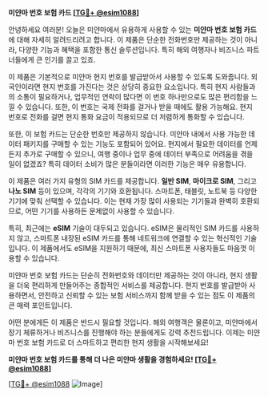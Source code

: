 **미얀마 번호 보험 카드 [[TG💪+ @esim1088](https://t.me/s/esim1088)]**

안녕하세요 여러분! 오늘은 미얀마에서 유용하게 사용할 수 있는 **미얀마 번호 보험 카드**에 대해 자세히 알려드리려고 합니다. 이 제품은 단순한 전화번호만 제공하는 것이 아니라, 다양한 기능과 혜택을 포함한 통신 솔루션입니다. 특히 해외 여행자나 비즈니스 파트너들에게 큰 인기를 끌고 있죠.

이 제품은 기본적으로 미얀마 현지 번호를 발급받아서 사용할 수 있도록 도와줍니다. 외국인이라면 현지 번호를 가진다는 것은 상당히 중요한 요소입니다. 특히 현지 사람들과의 소통이 필요하거나, 업무적인 연락이 많다면 이 번호 하나만으로도 많은 편리함을 느낄 수 있습니다. 또한, 이 번호는 국제 전화를 걸거나 받을 때에도 활용 가능해요. 현지 번호로 전화를 걸면 현지 통화 요금이 적용되므로 더 저렴하게 통화할 수 있습니다.

또한, 이 보험 카드는 단순한 번호만 제공하지 않습니다. 미얀마 내에서 사용 가능한 데이터 패키지를 구매할 수 있는 기능도 포함되어 있어요. 현지에서 필요한 데이터를 언제든지 추가로 구매할 수 있으니, 여행 중이나 업무 중에 데이터 부족으로 어려움을 겪을 일이 없겠죠? 특히 데이터 소비가 많은 분들이라면 이러한 기능은 매우 유용합니다.

이 제품은 여러 가지 유형의 SIM 카드를 제공합니다. **일반 SIM**, **마이크로 SIM**, 그리고 **나노 SIM** 등이 있으며, 각각의 기기와 호환됩니다. 스마트폰, 태블릿, 노트북 등 다양한 기기에 맞춰 선택할 수 있습니다. 이는 현재 가장 많이 사용되는 기기들과 완벽히 호환되므로, 어떤 기기를 사용하든 문제없이 사용할 수 있습니다.

특히, 최근에는 **eSIM** 기술이 대두되고 있습니다. eSIM은 물리적인 SIM 카드를 사용하지 않고, 스마트폰 내장된 eSIM 카드를 통해 네트워크에 연결할 수 있는 혁신적인 기술입니다. 이 제품에서도 eSIM을 지원하기 때문에, 최신 스마트폰 사용자들도 마음껏 이용할 수 있습니다.

미얀마 번호 보험 카드는 단순히 전화번호와 데이터만 제공하는 것이 아니라, 현지 생활을 더욱 편리하게 만들어주는 종합적인 서비스를 제공합니다. 현지 번호를 발급받아 사용하면서, 안전하고 신뢰할 수 있는 보험 서비스까지 함께 받을 수 있는 점도 이 제품의 큰 매력 포인트입니다.

어떤 분에게든 이 제품은 반드시 필요할 것입니다. 해외 여행객은 물론이고, 미얀마에서 장기 체류하거나 비즈니스를 진행해야 하는 분들에게도 강력 추천드립니다. 이제는 미얀마 번호 보험 카드로 더 스마트하고 편리한 현지 생활을 시작해보세요!

**미얀마 번호 보험 카드를 통해 더 나은 미얀마 생활을 경험하세요! [[TG💪+ @esim1088](https://t.me/s/esim1088)]**

[[TG💪+ @esim1088](https://t.me/s/esim1088) ![Image](https://i.postimg.cc/Y0z9fWf4/image.png)]